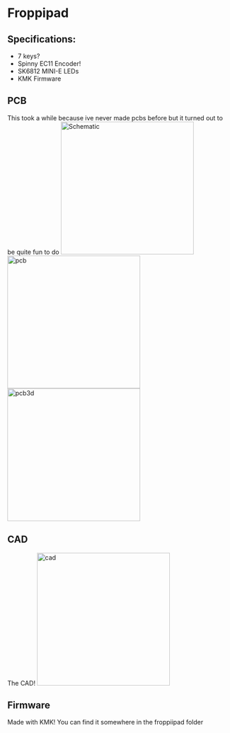 # Froppipad

## Specifications:
- 7 keys? 
- Spinny EC11 Encoder!
- SK6812 MINI-E LEDs
- KMK Firmware

## PCB
This took a while because ive never made pcbs before but it turned out to be quite fun to do
<img src=hackpad/hackpads/froppiipad/img/schematic.jpg alt="Schematic" width="300"/>
<img src=hackpad/hackpads/froppiipad/img/pcb.jpg alt="pcb" width="300"/>
<img src=hackpad/hackpads/froppiipad/img/pcb-render.jpg alt="pcb3d" width="300"/>

## CAD
The CAD! 
<img src=hackpad/hackpads/froppiipad/img/cad.jpg alt="cad" width="300"/>

## Firmware
Made with KMK! You can find it somewhere in the froppiipad folder

